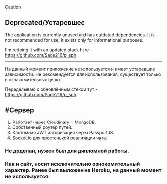 > [!CAUTION]
>
> ## Deprecated/Устаревшее
>
> The application is currently unused and has outdated dependencies. It is not recommended for use, it exists only for informational purposes.
>
> I'm redoing it with an updated stack here - https://github.com/Sade216/p_sph
> ***
> На данный момент приложение не используется и имеет устаревшие зависимости. Не рекомендуется для использования, существует только в ознакомительных целях
>
> Переделываю с обновлённым стеком тут - https://github.com/Sade216/p_sph

#Сервер
---

1. Работает через Cloudinary + MongoDB.
2. Собственный роутер путей.
3. Кастомная JWT авторизация через PassportJS.
4. Socket.io для простенькой реализации чата. 

### Не доделан, нужен был для дипломной работы.
### Как и сайт, носит исключительно ознокомительный характер. Ранее был выложен на Heroku, на данный момент не используется.  
